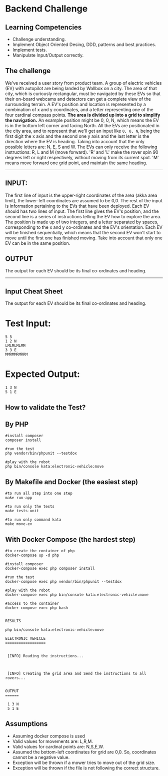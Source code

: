 # Backend Challenge

## Learning Competencies
- Challenge understanding.
- Implement Object Oriented Desing, DDD, patterns and best practices.
- Implement tests.
- Manipulate Input/Output correctly.

## The challenge
We've received a user story from product team.
A group of electric vehicles (EV) with autopilot are being landed by Wallbox on a city.
The area of that city, which is curiously rectangular, must be navigated by these EVs so that their on-board webcams and detectors can get a complete view of the surrounding terrain.
A EV's position and location is represented by a combination of x and y coordinates, and a letter representing one of the four cardinal compass points.
**The area is divided up into a grid to simplify the navigation.** An example position might be 0, 0, N, which means the EV is in the bottom left corner and facing North.
All the EVs are positionated in the city area, and to represent that we'll get an input like `0, 0, N`, being the first digit the x axis and the second one y axis and the last letter is the direction where the EV is heading.
Taking into account that the only possible letters are: N, E, S and W.
The EVs can only receive the following instructions: R, L and M (move forward).
'R' and 'L' make the rover spin 90 degrees left or right respectively, without moving from its current spot. 'M' means move forward one grid point, and maintain the same heading.

---

## INPUT:
The first line of input is the upper-right coordinates of the area (akka area limit), the lower-left coordinates are assumed to be 0,0.
The rest of the input is information pertaining to the EVs that have been deployed. Each EV should has two lines of input.
The first line gives the EV's position, and the second line is a series of instructions telling the EV how to explore the area.
The position is made up of two integers, and a letter separated by spaces, corresponding to the x and y co-ordinates and the EV's orientation.
Each EV will be finished sequentially, which means that the second EV won't start to move until the first one has finished moving.
Take into account that only one EV can be in the same position.

## OUTPUT
The output for each EV should be its final co-ordinates and heading.

---

## Input Cheat Sheet
The output for each EV should be its final co-ordinates and heading.

# Test Input:
```
5 5
1 2 N
LMLMLMLMM
3 3 E
MMRMMRMRRM
```

# Expected Output:
```
1 3 N
5 1 E
```


How to validate the Test?
--

By PHP
---

```
#install composer
composer install

#run the test
php vendor/bin/phpunit --testdox

#play with the robot
php bin/console kata:electronic-vehicle:move 
```

By Makefile and Docker (the easiest step)
---

```
#to run all step into one step 
make run-app

#to run only the tests
make tests-unit

#to run only command kata
make move-ev
```

With Docker Compose (the hardest step)
---

```
#to create the container of php
docker-compose up -d php

#install composer
docker-compose exec php composer install

#run the test
docker-compose exec php vendor/bin/phpunit --testdox

#play with the robot
docker-compose exec php bin/console kata:electronic-vehicle:move 

#access to the container
docker-compose exec php bash 


```

```
RESULTS

php bin/console kata:electronic-vehicle:move  

ELECTRONIC VEHICLE
==================

                                                                                                                        
 [INFO] Reading the instructions...                                                                                     
                                                                                                                        

                                                                                                                        
 [INFO] Creating the grid area and Send the instructions to all rovers...                                               
                                                                                                                        

OUTPUT
======

 1 3 N
 5 1 E

```

Assumptions
--
* Assuming docker compose is used
* Valid values for movements are: L,R,M. 
* Valid values for cardinal points are: N,S,E,W.
* Assumed the bottom-left coordinates for grid are 0,0. So, coordinates cannot be a negative value.
* Exception will be thrown if a mower tries to move out of the grid size.
* Exception will be thrown if the file is not following the correct structure.